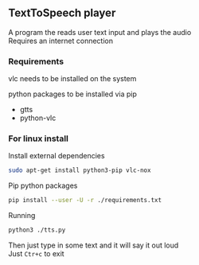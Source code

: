 ## TextToSpeech player

A program the reads user text input and plays the audio  
Requires an internet connection

### Requirements

vlc needs to be installed on the system

python packages to be installed via pip
* gtts
* python-vlc


### For linux install

Install external dependencies
```bash
sudo apt-get install python3-pip vlc-nox
```

Pip python packages
```bash
pip install --user -U -r ./requirements.txt
```

Running
```bash
python3 ./tts.py
```
Then just type in some text and it will say it out loud  
Just ```Ctr+c``` to exit
